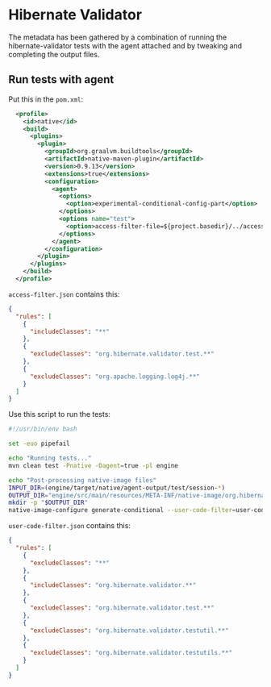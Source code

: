 # Hibernate Validator

The metadata has been gathered by a combination of running the hibernate-validator tests with the agent attached and
by tweaking and completing the output files.

## Run tests with agent

Put this in the `pom.xml`:

```xml
  <profile>
    <id>native</id>
    <build>
      <plugins>
        <plugin>
          <groupId>org.graalvm.buildtools</groupId>
          <artifactId>native-maven-plugin</artifactId>
          <version>0.9.13</version>
          <extensions>true</extensions>
          <configuration>
            <agent>
              <options>
                <option>experimental-conditional-config-part</option>
              </options>
              <options name="test">
                <option>access-filter-file=${project.basedir}/../access-filter.json</option>
              </options>
            </agent>
          </configuration>
        </plugin>
      </plugins>
    </build>
  </profile>
```

`access-filter.json` contains this:

```json
{
  "rules": [
    {
      "includeClasses": "**"
    },
    {
      "excludeClasses": "org.hibernate.validator.test.**"
    },
    {
      "excludeClasses": "org.apache.logging.log4j.**"
    }
  ]
}
```

Use this script to run the tests:

```bash
#!/usr/bin/env bash

set -euo pipefail

echo "Running tests..."
mvn clean test -Pnative -Dagent=true -pl engine

echo "Post-processing native-image files"
INPUT_DIR=(engine/target/native/agent-output/test/session-*)
OUTPUT_DIR="engine/src/main/resources/META-INF/native-image/org.hibernate.validator/hibernate-validator"
mkdir -p "$OUTPUT_DIR"
native-image-configure generate-conditional --user-code-filter=user-code-filter.json --input-dir="$INPUT_DIR" --output-dir="$OUTPUT_DIR"
```

`user-code-filter.json` contains this:

```json
{
  "rules": [
    {
      "excludeClasses": "**"
    },
    {
      "includeClasses": "org.hibernate.validator.**"
    },
    {
      "excludeClasses": "org.hibernate.validator.test.**"
    },
    {
      "excludeClasses": "org.hibernate.validator.testutil.**"
    },
    {
      "excludeClasses": "org.hibernate.validator.testutils.**"
    }
  ]
}
```
